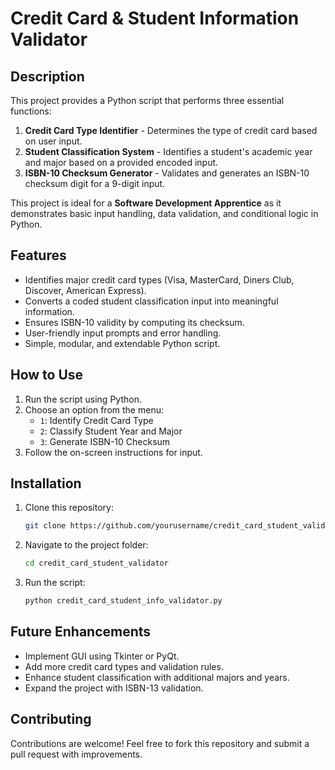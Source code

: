 # Credit Card & Student Information Validator

## Description

This project provides a Python script that performs three essential functions:

1. **Credit Card Type Identifier** - Determines the type of credit card based on user input.
2. **Student Classification System** - Identifies a student's academic year and major based on a provided encoded input.
3. **ISBN-10 Checksum Generator** - Validates and generates an ISBN-10 checksum digit for a 9-digit input.

This project is ideal for a **Software Development Apprentice** as it demonstrates basic input handling, data validation, and conditional logic in Python.

## Features

- Identifies major credit card types (Visa, MasterCard, Diners Club, Discover, American Express).
- Converts a coded student classification input into meaningful information.
- Ensures ISBN-10 validity by computing its checksum.
- User-friendly input prompts and error handling.
- Simple, modular, and extendable Python script.

## How to Use

1. Run the script using Python.
2. Choose an option from the menu:
   - `1`: Identify Credit Card Type
   - `2`: Classify Student Year and Major
   - `3`: Generate ISBN-10 Checksum
3. Follow the on-screen instructions for input.

## Installation

1. Clone this repository:
   ```bash
   git clone https://github.com/yourusername/credit_card_student_validator.git
   ```
2. Navigate to the project folder:
   ```bash
   cd credit_card_student_validator
   ```
3. Run the script:
   ```bash
   python credit_card_student_info_validator.py
   ```

## Future Enhancements

- Implement GUI using Tkinter or PyQt.
- Add more credit card types and validation rules.
- Enhance student classification with additional majors and years.
- Expand the project with ISBN-13 validation.

## Contributing

Contributions are welcome! Feel free to fork this repository and submit a pull request with improvements.


